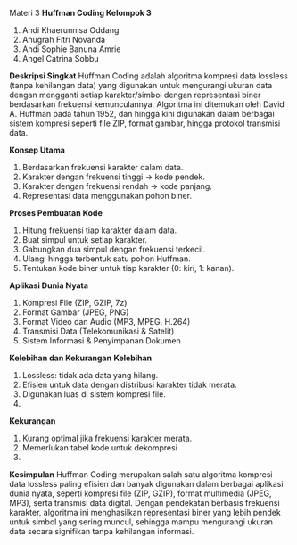 Materi 3
**Huffman Coding Kelompok 3**
1. Andi Khaerunnisa Oddang
2. Anugrah Fitri Novanda
3. Andi Sophie Banuna Amrie
4. Angel Catrina Sobbu
   
**Deskripsi Singkat**
Huffman Coding  adalah algoritma kompresi data lossless (tanpa kehilangan data) yang
digunakan untuk mengurangi ukuran data dengan mengganti setiap karakter/simboi dengan 
representasi biner berdasarkan frekuensi kemunculannya. Algoritma ini ditemukan oleh
David A. Huffman pada tahun 1952, dan hingga kini digunakan dalam berbagai sistem kompresi 
seperti file ZIP, format gambar, hingga protokol transmisi data.

**Konsep Utama**
1. Berdasarkan frekuensi karakter dalam data.
2. Karakter dengan frekuensi tinggi → kode pendek.
3. Karakter dengan frekuensi rendah → kode panjang.
4. Representasi data menggunakan pohon biner.

**Proses Pembuatan Kode**
1.	Hitung frekuensi tiap karakter dalam data.
2.	Buat simpul untuk setiap karakter.
3.	Gabungkan dua simpul dengan frekuensi terkecil.
4.	Ulangi hingga terbentuk satu pohon Huffman.
5.	Tentukan kode biner untuk tiap karakter (0: kiri, 1: kanan).
   
**Aplikasi Dunia Nyata**
1. Kompresi File (ZIP, GZIP, 7z)
2. Format Gambar (JPEG, PNG)
3. Format Video dan Audio (MP3, MPEG, H.264)
4. Transmisi Data (Telekomunikasi & Satelit)
5. Sistem Informasi & Penyimpanan Dokumen
   
**Kelebihan dan Kekurangan**
**Kelebihan**
1. Lossless: tidak ada data yang hilang.
2. Efisien untuk data dengan distribusi karakter tidak merata.
3. Digunakan luas di sistem kompresi file.
4. 
**Kekurangan**
1. Kurang optimal jika frekuensi karakter merata.
2. Memerlukan tabel kode untuk dekompresi
3. 
**Kesimpulan**
Huffman Coding merupakan salah satu algoritma kompresi data lossless paling efisien dan
banyak digunakan dalam berbagai aplikasi dunia nyata, seperti kompresi file (ZIP, GZIP),
format multimedia (JPEG, MP3), serta transmisi data digital. Dengan pendekatan berbasis
frekuensi karakter, algoritma ini menghasilkan representasi biner yang lebih pendek untuk
simbol yang sering muncul, sehingga mampu mengurangi ukuran data secara signifikan tanpa kehilangan informasi.
 
